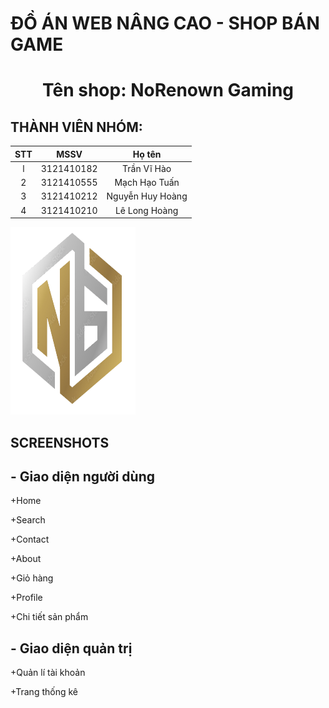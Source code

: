 # ĐỒ ÁN WEB NÂNG CAO - SHOP BÁN GAME

<h1 align="center">Tên shop: NoRenown Gaming</h1>

## THÀNH VIÊN NHÓM:

| STT |    MSSV    |      Họ tên      |
| :-: | :--------: | :--------------: |
|  l  | 3121410182 |   Trần Vĩ Hào    |
|  2  | 3121410555 |  Mạch Hạo Tuấn   |
|  3  | 3121410212 | Nguyễn Huy Hoàng |
|  4  | 3121410210 |  Lê Long Hoàng   |

<img src="/assets/img/logo.png" width="200" height="300">

## SCREENSHOTS

## - Giao diện người dùng

+Home 

+Search

+Contact

+About

+Giỏ hàng

+Profile

+Chi tiết sản phẩm 

## - Giao diện quản trị

+Quản lí tài khoản

+Trang thống kê
